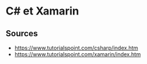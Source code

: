 
# C# et Xamarin

## Sources

- https://www.tutorialspoint.com/csharp/index.htm
- https://www.tutorialspoint.com/xamarin/index.htm
